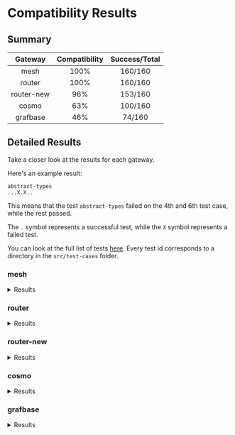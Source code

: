 
# Compatibility Results

## Summary

|  Gateway   | Compatibility | Success/Total |
| :--------: | :-----------: | :-------------: |
| mesh | 100% | 160/160 |
| router | 100% | 160/160 |
| router-new | 96% | 153/160 |
| cosmo | 63% | 100/160 |
| grafbase | 46% | 74/160 |


## Detailed Results

Take a closer look at the results for each gateway.

Here's an example result:

```
abstract-types
...X.X..
```

This means that the test `abstract-types` failed on the 4th and 6th test case, while the rest passed.

The `.` symbol represents a successful test, while the `X` symbol represents a failed test.

You can look at the full list of tests [here](../src/test-cases/). Every test id corresponds to a directory in the `src/test-cases` folder.

### mesh

<details>
<summary>Results</summary>
<a href="../src/test-cases/abstract-types">abstract-types</a>
<pre>.................</pre>
<a href="../src/test-cases/child-type-mismatch">child-type-mismatch</a>
<pre>....</pre>
<a href="../src/test-cases/circular-reference-interface">circular-reference-interface</a>
<pre>..</pre>
<a href="../src/test-cases/complex-entity-call">complex-entity-call</a>
<pre>.</pre>
<a href="../src/test-cases/corrupted-supergraph-node-id">corrupted-supergraph-node-id</a>
<pre>..........</pre>
<a href="../src/test-cases/enum-intersection">enum-intersection</a>
<pre>.....</pre>
<a href="../src/test-cases/fed1-external-extends">fed1-external-extends</a>
<pre>..</pre>
<a href="../src/test-cases/fed1-external-extends-resolvable">fed1-external-extends-resolvable</a>
<pre>.</pre>
<a href="../src/test-cases/fed1-external-extension">fed1-external-extension</a>
<pre>..</pre>
<a href="../src/test-cases/fed2-external-extends">fed2-external-extends</a>
<pre>..</pre>
<a href="../src/test-cases/fed2-external-extension">fed2-external-extension</a>
<pre>..</pre>
<a href="../src/test-cases/include-skip">include-skip</a>
<pre>....</pre>
<a href="../src/test-cases/input-object-intersection">input-object-intersection</a>
<pre>...</pre>
<a href="../src/test-cases/interface-object-with-requires">interface-object-with-requires</a>
<pre>.......</pre>
<a href="../src/test-cases/mutations">mutations</a>
<pre>...</pre>
<a href="../src/test-cases/mysterious-external">mysterious-external</a>
<pre>..</pre>
<a href="../src/test-cases/nested-provides">nested-provides</a>
<pre>..</pre>
<a href="../src/test-cases/non-resolvable-interface-object">non-resolvable-interface-object</a>
<pre>.......</pre>
<a href="../src/test-cases/override-type-interface">override-type-interface</a>
<pre>....</pre>
<a href="../src/test-cases/override-with-requires">override-with-requires</a>
<pre>....</pre>
<a href="../src/test-cases/parent-entity-call">parent-entity-call</a>
<pre>.</pre>
<a href="../src/test-cases/parent-entity-call-complex">parent-entity-call-complex</a>
<pre>.</pre>
<a href="../src/test-cases/provides-on-interface">provides-on-interface</a>
<pre>..</pre>
<a href="../src/test-cases/provides-on-union">provides-on-union</a>
<pre>..</pre>
<a href="../src/test-cases/requires-interface">requires-interface</a>
<pre>.....</pre>
<a href="../src/test-cases/requires-requires">requires-requires</a>
<pre>...</pre>
<a href="../src/test-cases/requires-with-fragments">requires-with-fragments</a>
<pre>......</pre>
<a href="../src/test-cases/shared-root">shared-root</a>
<pre>..</pre>
<a href="../src/test-cases/simple-entity-call">simple-entity-call</a>
<pre>.</pre>
<a href="../src/test-cases/simple-inaccessible">simple-inaccessible</a>
<pre>....</pre>
<a href="../src/test-cases/simple-interface-object">simple-interface-object</a>
<pre>.............</pre>
<a href="../src/test-cases/simple-override">simple-override</a>
<pre>..</pre>
<a href="../src/test-cases/simple-requires-provides">simple-requires-provides</a>
<pre>...........</pre>
<a href="../src/test-cases/typename">typename</a>
<pre>......</pre>
<a href="../src/test-cases/unavailable-override">unavailable-override</a>
<pre>..</pre>
<a href="../src/test-cases/union-interface-distributed">union-interface-distributed</a>
<pre>.......</pre>
<a href="../src/test-cases/union-intersection">union-intersection</a>
<pre>........</pre>

</details>

### router

<details>
<summary>Results</summary>
<a href="../src/test-cases/abstract-types">abstract-types</a>
<pre>.................</pre>
<a href="../src/test-cases/child-type-mismatch">child-type-mismatch</a>
<pre>....</pre>
<a href="../src/test-cases/circular-reference-interface">circular-reference-interface</a>
<pre>..</pre>
<a href="../src/test-cases/complex-entity-call">complex-entity-call</a>
<pre>.</pre>
<a href="../src/test-cases/corrupted-supergraph-node-id">corrupted-supergraph-node-id</a>
<pre>..........</pre>
<a href="../src/test-cases/enum-intersection">enum-intersection</a>
<pre>.....</pre>
<a href="../src/test-cases/fed1-external-extends">fed1-external-extends</a>
<pre>..</pre>
<a href="../src/test-cases/fed1-external-extends-resolvable">fed1-external-extends-resolvable</a>
<pre>.</pre>
<a href="../src/test-cases/fed1-external-extension">fed1-external-extension</a>
<pre>..</pre>
<a href="../src/test-cases/fed2-external-extends">fed2-external-extends</a>
<pre>..</pre>
<a href="../src/test-cases/fed2-external-extension">fed2-external-extension</a>
<pre>..</pre>
<a href="../src/test-cases/include-skip">include-skip</a>
<pre>....</pre>
<a href="../src/test-cases/input-object-intersection">input-object-intersection</a>
<pre>...</pre>
<a href="../src/test-cases/interface-object-with-requires">interface-object-with-requires</a>
<pre>.......</pre>
<a href="../src/test-cases/mutations">mutations</a>
<pre>...</pre>
<a href="../src/test-cases/mysterious-external">mysterious-external</a>
<pre>..</pre>
<a href="../src/test-cases/nested-provides">nested-provides</a>
<pre>..</pre>
<a href="../src/test-cases/non-resolvable-interface-object">non-resolvable-interface-object</a>
<pre>.......</pre>
<a href="../src/test-cases/override-type-interface">override-type-interface</a>
<pre>....</pre>
<a href="../src/test-cases/override-with-requires">override-with-requires</a>
<pre>....</pre>
<a href="../src/test-cases/parent-entity-call">parent-entity-call</a>
<pre>.</pre>
<a href="../src/test-cases/parent-entity-call-complex">parent-entity-call-complex</a>
<pre>.</pre>
<a href="../src/test-cases/provides-on-interface">provides-on-interface</a>
<pre>..</pre>
<a href="../src/test-cases/provides-on-union">provides-on-union</a>
<pre>..</pre>
<a href="../src/test-cases/requires-interface">requires-interface</a>
<pre>.....</pre>
<a href="../src/test-cases/requires-requires">requires-requires</a>
<pre>...</pre>
<a href="../src/test-cases/requires-with-fragments">requires-with-fragments</a>
<pre>......</pre>
<a href="../src/test-cases/shared-root">shared-root</a>
<pre>..</pre>
<a href="../src/test-cases/simple-entity-call">simple-entity-call</a>
<pre>.</pre>
<a href="../src/test-cases/simple-inaccessible">simple-inaccessible</a>
<pre>....</pre>
<a href="../src/test-cases/simple-interface-object">simple-interface-object</a>
<pre>.............</pre>
<a href="../src/test-cases/simple-override">simple-override</a>
<pre>..</pre>
<a href="../src/test-cases/simple-requires-provides">simple-requires-provides</a>
<pre>...........</pre>
<a href="../src/test-cases/typename">typename</a>
<pre>......</pre>
<a href="../src/test-cases/unavailable-override">unavailable-override</a>
<pre>..</pre>
<a href="../src/test-cases/union-interface-distributed">union-interface-distributed</a>
<pre>.......</pre>
<a href="../src/test-cases/union-intersection">union-intersection</a>
<pre>........</pre>

</details>

### router-new

<details>
<summary>Results</summary>
<a href="../src/test-cases/abstract-types">abstract-types</a>
<pre>..............X..</pre>
<a href="../src/test-cases/child-type-mismatch">child-type-mismatch</a>
<pre>....</pre>
<a href="../src/test-cases/circular-reference-interface">circular-reference-interface</a>
<pre>..</pre>
<a href="../src/test-cases/complex-entity-call">complex-entity-call</a>
<pre>.</pre>
<a href="../src/test-cases/corrupted-supergraph-node-id">corrupted-supergraph-node-id</a>
<pre>..........</pre>
<a href="../src/test-cases/enum-intersection">enum-intersection</a>
<pre>.....</pre>
<a href="../src/test-cases/fed1-external-extends">fed1-external-extends</a>
<pre>..</pre>
<a href="../src/test-cases/fed1-external-extends-resolvable">fed1-external-extends-resolvable</a>
<pre>.</pre>
<a href="../src/test-cases/fed1-external-extension">fed1-external-extension</a>
<pre>..</pre>
<a href="../src/test-cases/fed2-external-extends">fed2-external-extends</a>
<pre>..</pre>
<a href="../src/test-cases/fed2-external-extension">fed2-external-extension</a>
<pre>..</pre>
<a href="../src/test-cases/include-skip">include-skip</a>
<pre>....</pre>
<a href="../src/test-cases/input-object-intersection">input-object-intersection</a>
<pre>...</pre>
<a href="../src/test-cases/interface-object-with-requires">interface-object-with-requires</a>
<pre>.......</pre>
<a href="../src/test-cases/mutations">mutations</a>
<pre>..X</pre>
<a href="../src/test-cases/mysterious-external">mysterious-external</a>
<pre>..</pre>
<a href="../src/test-cases/nested-provides">nested-provides</a>
<pre>..</pre>
<a href="../src/test-cases/non-resolvable-interface-object">non-resolvable-interface-object</a>
<pre>.......</pre>
<a href="../src/test-cases/override-type-interface">override-type-interface</a>
<pre>....</pre>
<a href="../src/test-cases/override-with-requires">override-with-requires</a>
<pre>....</pre>
<a href="../src/test-cases/parent-entity-call">parent-entity-call</a>
<pre>.</pre>
<a href="../src/test-cases/parent-entity-call-complex">parent-entity-call-complex</a>
<pre>.</pre>
<a href="../src/test-cases/provides-on-interface">provides-on-interface</a>
<pre>..</pre>
<a href="../src/test-cases/provides-on-union">provides-on-union</a>
<pre>..</pre>
<a href="../src/test-cases/requires-interface">requires-interface</a>
<pre>.....</pre>
<a href="../src/test-cases/requires-requires">requires-requires</a>
<pre>...</pre>
<a href="../src/test-cases/requires-with-fragments">requires-with-fragments</a>
<pre>......</pre>
<a href="../src/test-cases/shared-root">shared-root</a>
<pre>..</pre>
<a href="../src/test-cases/simple-entity-call">simple-entity-call</a>
<pre>.</pre>
<a href="../src/test-cases/simple-inaccessible">simple-inaccessible</a>
<pre>....</pre>
<a href="../src/test-cases/simple-interface-object">simple-interface-object</a>
<pre>.X..XXX.X....</pre>
<a href="../src/test-cases/simple-override">simple-override</a>
<pre>..</pre>
<a href="../src/test-cases/simple-requires-provides">simple-requires-provides</a>
<pre>...........</pre>
<a href="../src/test-cases/typename">typename</a>
<pre>......</pre>
<a href="../src/test-cases/unavailable-override">unavailable-override</a>
<pre>..</pre>
<a href="../src/test-cases/union-interface-distributed">union-interface-distributed</a>
<pre>.......</pre>
<a href="../src/test-cases/union-intersection">union-intersection</a>
<pre>........</pre>

</details>

### cosmo

<details>
<summary>Results</summary>
<a href="../src/test-cases/abstract-types">abstract-types</a>
<pre>XXXXXXXXXXXXXXXXX</pre>
<a href="../src/test-cases/child-type-mismatch">child-type-mismatch</a>
<pre>XXX.</pre>
<a href="../src/test-cases/circular-reference-interface">circular-reference-interface</a>
<pre>..</pre>
<a href="../src/test-cases/complex-entity-call">complex-entity-call</a>
<pre>X</pre>
<a href="../src/test-cases/corrupted-supergraph-node-id">corrupted-supergraph-node-id</a>
<pre>.XXXX.XXXX</pre>
<a href="../src/test-cases/enum-intersection">enum-intersection</a>
<pre>..X..</pre>
<a href="../src/test-cases/fed1-external-extends">fed1-external-extends</a>
<pre>..</pre>
<a href="../src/test-cases/fed1-external-extends-resolvable">fed1-external-extends-resolvable</a>
<pre>.</pre>
<a href="../src/test-cases/fed1-external-extension">fed1-external-extension</a>
<pre>..</pre>
<a href="../src/test-cases/fed2-external-extends">fed2-external-extends</a>
<pre>..</pre>
<a href="../src/test-cases/fed2-external-extension">fed2-external-extension</a>
<pre>..</pre>
<a href="../src/test-cases/include-skip">include-skip</a>
<pre>....</pre>
<a href="../src/test-cases/input-object-intersection">input-object-intersection</a>
<pre>...</pre>
<a href="../src/test-cases/interface-object-with-requires">interface-object-with-requires</a>
<pre>XX..XXX</pre>
<a href="../src/test-cases/mutations">mutations</a>
<pre>..X</pre>
<a href="../src/test-cases/mysterious-external">mysterious-external</a>
<pre>..</pre>
<a href="../src/test-cases/nested-provides">nested-provides</a>
<pre>XX</pre>
<a href="../src/test-cases/non-resolvable-interface-object">non-resolvable-interface-object</a>
<pre>.......</pre>
<a href="../src/test-cases/override-type-interface">override-type-interface</a>
<pre>.X..</pre>
<a href="../src/test-cases/override-with-requires">override-with-requires</a>
<pre>....</pre>
<a href="../src/test-cases/parent-entity-call">parent-entity-call</a>
<pre>X</pre>
<a href="../src/test-cases/parent-entity-call-complex">parent-entity-call-complex</a>
<pre>X</pre>
<a href="../src/test-cases/provides-on-interface">provides-on-interface</a>
<pre>..</pre>
<a href="../src/test-cases/provides-on-union">provides-on-union</a>
<pre>..</pre>
<a href="../src/test-cases/requires-interface">requires-interface</a>
<pre>..X..</pre>
<a href="../src/test-cases/requires-requires">requires-requires</a>
<pre>...</pre>
<a href="../src/test-cases/requires-with-fragments">requires-with-fragments</a>
<pre>XXXXXX</pre>
<a href="../src/test-cases/shared-root">shared-root</a>
<pre>.X</pre>
<a href="../src/test-cases/simple-entity-call">simple-entity-call</a>
<pre>.</pre>
<a href="../src/test-cases/simple-inaccessible">simple-inaccessible</a>
<pre>...X</pre>
<a href="../src/test-cases/simple-interface-object">simple-interface-object</a>
<pre>........X....</pre>
<a href="../src/test-cases/simple-override">simple-override</a>
<pre>..</pre>
<a href="../src/test-cases/simple-requires-provides">simple-requires-provides</a>
<pre>...........</pre>
<a href="../src/test-cases/typename">typename</a>
<pre>......</pre>
<a href="../src/test-cases/unavailable-override">unavailable-override</a>
<pre>..</pre>
<a href="../src/test-cases/union-interface-distributed">union-interface-distributed</a>
<pre>X......</pre>
<a href="../src/test-cases/union-intersection">union-intersection</a>
<pre>XXXXXXXX</pre>

</details>

### grafbase

<details>
<summary>Results</summary>
<a href="../src/test-cases/abstract-types">abstract-types</a>
<pre>..X..XXXXXXXXXXXX</pre>
<a href="../src/test-cases/child-type-mismatch">child-type-mismatch</a>
<pre>XXX.</pre>
<a href="../src/test-cases/circular-reference-interface">circular-reference-interface</a>
<pre>..</pre>
<a href="../src/test-cases/complex-entity-call">complex-entity-call</a>
<pre>X</pre>
<a href="../src/test-cases/corrupted-supergraph-node-id">corrupted-supergraph-node-id</a>
<pre>XXXXX.....</pre>
<a href="../src/test-cases/enum-intersection">enum-intersection</a>
<pre>..X..</pre>
<a href="../src/test-cases/fed1-external-extends">fed1-external-extends</a>
<pre>..</pre>
<a href="../src/test-cases/fed1-external-extends-resolvable">fed1-external-extends-resolvable</a>
<pre>X</pre>
<a href="../src/test-cases/fed1-external-extension">fed1-external-extension</a>
<pre>..</pre>
<a href="../src/test-cases/fed2-external-extends">fed2-external-extends</a>
<pre>..</pre>
<a href="../src/test-cases/fed2-external-extension">fed2-external-extension</a>
<pre>..</pre>
<a href="../src/test-cases/include-skip">include-skip</a>
<pre>XXXX</pre>
<a href="../src/test-cases/input-object-intersection">input-object-intersection</a>
<pre>...</pre>
<a href="../src/test-cases/interface-object-with-requires">interface-object-with-requires</a>
<pre>..X.XXX</pre>
<a href="../src/test-cases/mutations">mutations</a>
<pre>...</pre>
<a href="../src/test-cases/mysterious-external">mysterious-external</a>
<pre>..</pre>
<a href="../src/test-cases/nested-provides">nested-provides</a>
<pre>XX</pre>
<a href="../src/test-cases/non-resolvable-interface-object">non-resolvable-interface-object</a>
<pre>X.X...X</pre>
<a href="../src/test-cases/override-type-interface">override-type-interface</a>
<pre>XX..</pre>
<a href="../src/test-cases/override-with-requires">override-with-requires</a>
<pre>.XXX</pre>
<a href="../src/test-cases/parent-entity-call">parent-entity-call</a>
<pre>X</pre>
<a href="../src/test-cases/parent-entity-call-complex">parent-entity-call-complex</a>
<pre>X</pre>
<a href="../src/test-cases/provides-on-interface">provides-on-interface</a>
<pre>XX</pre>
<a href="../src/test-cases/provides-on-union">provides-on-union</a>
<pre>..</pre>
<a href="../src/test-cases/requires-interface">requires-interface</a>
<pre>XXXXX</pre>
<a href="../src/test-cases/requires-requires">requires-requires</a>
<pre>XXX</pre>
<a href="../src/test-cases/requires-with-fragments">requires-with-fragments</a>
<pre>XXXXXX</pre>
<a href="../src/test-cases/shared-root">shared-root</a>
<pre>XX</pre>
<a href="../src/test-cases/simple-entity-call">simple-entity-call</a>
<pre>.</pre>
<a href="../src/test-cases/simple-inaccessible">simple-inaccessible</a>
<pre>..XX</pre>
<a href="../src/test-cases/simple-interface-object">simple-interface-object</a>
<pre>..X.XXX.XXXXX</pre>
<a href="../src/test-cases/simple-override">simple-override</a>
<pre>X.</pre>
<a href="../src/test-cases/simple-requires-provides">simple-requires-provides</a>
<pre>..........X</pre>
<a href="../src/test-cases/typename">typename</a>
<pre>......</pre>
<a href="../src/test-cases/unavailable-override">unavailable-override</a>
<pre>X.</pre>
<a href="../src/test-cases/union-interface-distributed">union-interface-distributed</a>
<pre>XX.....</pre>
<a href="../src/test-cases/union-intersection">union-intersection</a>
<pre>XXXXXXXX</pre>

</details>

